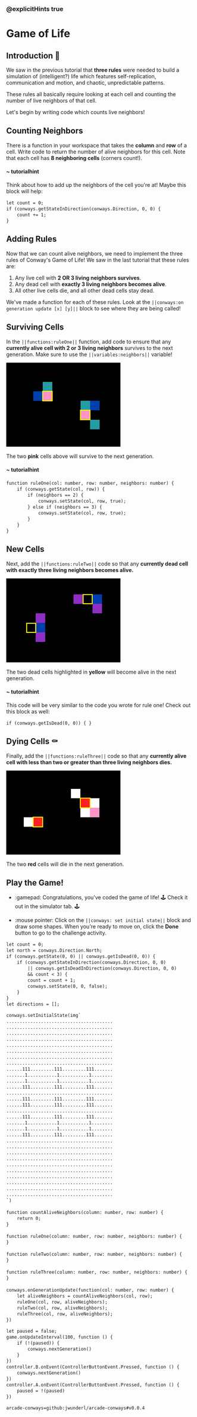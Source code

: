### @explicitHints true

# Game of Life

## Introduction 🧬

We saw in the previous tutorial that **three rules** were needed to 
build a simulation of (intelligent?) life which features self-replication, 
communication and motion, and chaotic, unpredictable patterns.

These rules all basically require looking at each cell and 
counting the number of live neighbors of that cell.

Let's begin by writing code which counts live neighbors!

## Counting Neighbors

There is a function in your workspace that takes the **column** 
and **row** of a cell. Write code to return the number of alive 
neighbors for this cell. Note that each cell has **8 neighboring cells** (corners count!).

#### ~ tutorialhint 

Think about how to add up the neighbors of the cell you're at! 
Maybe this block will help:

```block
let count = 0;
if (conways.getStateInDirection(conways.Direction, 0, 0) {
    count += 1;
}
```

## Adding Rules

Now that we can count alive neighbors, we need to implement the 
three rules of Conway's Game of Life! We saw in the last tutorial 
that these rules are: 

1. Any live cell with **2 OR 3 living neighbors survives**. 
2. Any dead cell with **exactly 3 living neighbors becomes alive**. 
3. All other live cells die, and all other dead cells stay dead. 

We've made a function for each of these rules. Look at the 
`||conways:on generation update [x] [y]||` block to see where they are being 
called! 

## Surviving Cells 

In the `||functions:ruleOne||` function, add code to
ensure that any **currently alive cell with 2 or 3 living 
neighbors** survives to the next generation. Make sure to use 
the `||variables:neighbors||` variable!

![Living cells with two or three living neighbors](https://raw.githubusercontent.com/shakao/skillmap-game-of-life/master/images/rule1.png)

The two **pink** cells above will survive to the next generation.

#### ~ tutorialhint 

```blocks
function ruleOne(col: number, row: number, neighbors: number) {
    if (conways.getState(col, row)) {
        if (neighbors == 2) {
            conways.setState(col, row, true);
        } else if (neighbors == 3) {
            conways.setState(col, row, true);
        }
    }
}
```

## New Cells

Next, add the `||functions:ruleTwo||` code so that any 
**currently dead cell with exactly three living neighbors 
becomes alive.**

![Dead cells with three living neighbors](https://raw.githubusercontent.com/shakao/skillmap-game-of-life/master/images/rule2.png)

The two dead cells highlighted in **yellow** will become 
alive in the next generation.

#### ~ tutorialhint 

This code will be very similar to the code you wrote for rule one!
Check out this block as well:

```block
if (conways.getIsDead(0, 0)) { }
```

## Dying Cells ⚰

Finally, add the `||functions:ruleThree||` code so that any 
**currently alive cell with less than two or greater than 
three living neighbors dies.**

![Alive cells with one and four neighbors](https://raw.githubusercontent.com/shakao/skillmap-game-of-life/master/images/rule3.png)

The two **red** cells will die in the next generation.

## Play the Game! 

- :gamepad: Congratulations, you've coded the game of life! 
🕹 Check it out in the simulator tab. 🕹

- :mouse pointer: Click on the  `||conways: set initial state||` block 
and draw some shapes. When you're ready to move on,
click the **Done** button to go to the challenge activity.


```ghost
let count = 0;
let north = conways.Direction.North;
if (conways.getState(0, 0) || conways.getIsDead(0, 0)) {
    if (conways.getStateInDirection(conways.Direction, 0, 0) 
        || conways.getIsDeadInDirection(conways.Direction, 0, 0)
        && count < 3) {
        count = count + 1;
        conways.setState(0, 0, false);
    }
}
let directions = [];
```

```template
conways.setInitialState(img`
........................................
........................................
........................................
........................................
........................................
........................................
........................................
........................................
......111.........111.........111.......
.......1...........1...........1........
.......1...........1...........1........
......111.........111.........111.......
........................................
......111.........111.........111.......
......111.........111.........111.......
........................................
......111.........111.........111.......
.......1...........1...........1........
.......1...........1...........1........
......111.........111.........111.......
........................................
........................................
........................................
........................................
........................................
........................................
........................................
........................................
........................................
........................................
`)

function countAliveNeighbors(column: number, row: number) {
    return 0;
}

function ruleOne(column: number, row: number, neighbors: number) {
}

function ruleTwo(column: number, row: number, neighbors: number) {
}

function ruleThree(column: number, row: number, neighbors: number) {
}

conways.onGenerationUpdate(function(col: number, row: number) {
    let aliveNeighbors = countAliveNeighbors(col, row);
    ruleOne(col, row, aliveNeighbors);
    ruleTwo(col, row, aliveNeighbors);
    ruleThree(col, row, aliveNeighbors);
})
```

```customts
let paused = false;
game.onUpdateInterval(100, function () {
    if (!(paused)) {
        conways.nextGeneration()
    }
})
controller.B.onEvent(ControllerButtonEvent.Pressed, function () {
    conways.nextGeneration()
})
controller.A.onEvent(ControllerButtonEvent.Pressed, function () {
    paused = !(paused)
})
```

```package
arcade-conways=github:jwunderl/arcade-conways#v0.0.4
```
